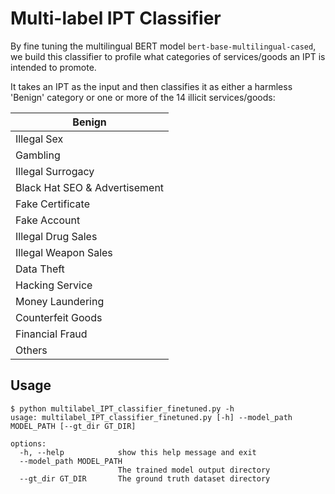 # Multi-label IPT Classifier

By fine tuning the multilingual BERT model `bert-base-multilingual-cased`, we build this classifier to profile what categories of services/goods an IPT is intended to promote. 

It takes an IPT as the input and then classifies it as either a harmless 'Benign' category or one or more of the 14 illicit services/goods:

| Benign                         |
|------------------------------- |
| Illegal Sex                    |
| Gambling                       |
| Illegal Surrogacy              |
| Black Hat SEO & Advertisement  |
| Fake Certificate               |
| Fake Account                   |
| Illegal Drug Sales             |
| Illegal Weapon Sales           |
| Data Theft                     |
| Hacking Service                |
| Money Laundering               |
| Counterfeit Goods              |
| Financial Fraud                |
| Others                         |

## Usage

```shell
$ python multilabel_IPT_classifier_finetuned.py -h
usage: multilabel_IPT_classifier_finetuned.py [-h] --model_path MODEL_PATH [--gt_dir GT_DIR]

options:
  -h, --help            show this help message and exit
  --model_path MODEL_PATH
                        The trained model output directory
  --gt_dir GT_DIR       The ground truth dataset directory
```